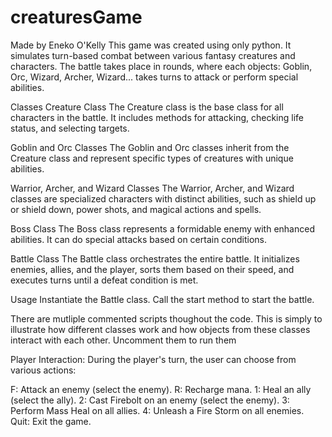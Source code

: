 # creaturesGame
Made by Eneko O'Kelly
This game was created using only python. 
It simulates turn-based combat between various fantasy creatures and characters. The battle takes place in rounds, where each objects: Goblin, Orc, Wizard, Archer, Wizard... takes turns to attack or perform special abilities.

Classes
Creature Class
The Creature class is the base class for all characters in the battle. It includes methods for attacking, checking life status, and selecting targets.

Goblin and Orc Classes
The Goblin and Orc classes inherit from the Creature class and represent specific types of creatures with unique abilities.

Warrior, Archer, and Wizard Classes
The Warrior, Archer, and Wizard classes are specialized characters with distinct abilities, such as shield up or shield down, power shots, and magical actions and spells.

Boss Class
The Boss class represents a formidable enemy with enhanced abilities. It can do special attacks based on certain conditions.

Battle Class
The Battle class orchestrates the entire battle. It initializes enemies, allies, and the player, sorts them based on their speed, and executes turns until a defeat condition is met.

Usage
Instantiate the Battle class.
Call the start method to start the battle.

There are mutliple commented scripts thoughout the code. This is simply to illustrate how different classes work and how objects from these classes interact with each other. Uncomment them to run them

Player Interaction:
During the player's turn, the user can choose from various actions:

F: Attack an enemy (select the enemy).
R: Recharge mana.
1: Heal an ally (select the ally).
2: Cast Firebolt on an enemy (select the enemy).
3: Perform Mass Heal on all allies.
4: Unleash a Fire Storm on all enemies.
Quit: Exit the game.

